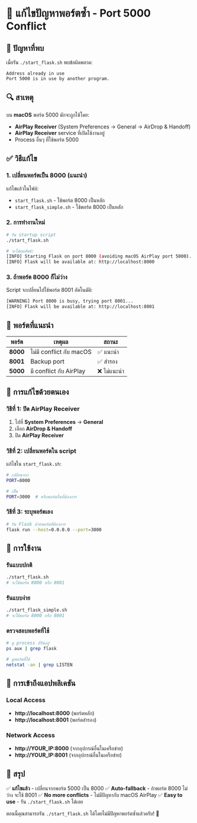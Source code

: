 # 🔧 แก้ไขปัญหาพอร์ตซ้ำ - Port 5000 Conflict

## 🚨 ปัญหาที่พบ

เมื่อรัน `./start_flask.sh` พบข้อผิดพลาด:
```
Address already in use
Port 5000 is in use by another program.
```

## 🔍 สาเหตุ

บน **macOS** พอร์ต 5000 มักจะถูกใช้โดย:
- **AirPlay Receiver** (System Preferences → General → AirDrop & Handoff)
- **AirPlay Receiver** service ที่เปิดใช้งานอยู่
- Process อื่นๆ ที่ใช้พอร์ต 5000

## ✅ วิธีแก้ไข

### **1. เปลี่ยนพอร์ตเป็น 8000 (แนะนำ)**

แก้ไขแล้วในไฟล์:
- `start_flask.sh` - ใช้พอร์ต 8000 เป็นหลัก
- `start_flask_simple.sh` - ใช้พอร์ต 8000 เป็นหลัก

### **2. การทำงานใหม่**

```bash
# รัน startup script
./start_flask.sh

# จะได้ผลลัพธ์:
[INFO] Starting Flask on port 8000 (avoiding macOS AirPlay port 5000)...
[INFO] Flask will be available at: http://localhost:8000
```

### **3. ถ้าพอร์ต 8000 ก็ไม่ว่าง**

Script จะเปลี่ยนไปใช้พอร์ต 8001 อัตโนมัติ:
```bash
[WARNING] Port 8000 is busy, trying port 8001...
[INFO] Flask will be available at: http://localhost:8001
```

## 🎯 พอร์ตที่แนะนำ

| พอร์ต | เหตุผล | สถานะ |
|-------|--------|--------|
| **8000** | ไม่มี conflict กับ macOS | ✅ แนะนำ |
| **8001** | Backup port | ✅ สำรอง |
| **5000** | มี conflict กับ AirPlay | ❌ ไม่แนะนำ |

## 🔧 การแก้ไขด้วยตนเอง

### **วิธีที่ 1: ปิด AirPlay Receiver**

1. ไปที่ **System Preferences** → **General**
2. เลือก **AirDrop & Handoff**
3. ปิด **AirPlay Receiver**

### **วิธีที่ 2: เปลี่ยนพอร์ตใน script**

แก้ไขใน `start_flask.sh`:
```bash
# เปลี่ยนจาก
PORT=8000

# เป็น
PORT=3000  # หรือพอร์ตอื่นที่ต้องการ
```

### **วิธีที่ 3: ระบุพอร์ตเอง**

```bash
# รัน Flask ด้วยพอร์ตที่ต้องการ
flask run --host=0.0.0.0 --port=3000
```

## 🚀 การใช้งาน

### **รันแบบปกติ**
```bash
./start_flask.sh
# จะใช้พอร์ต 8000 หรือ 8001
```

### **รันแบบง่าย**
```bash
./start_flask_simple.sh
# จะใช้พอร์ต 8000 หรือ 8001
```

### **ตรวจสอบพอร์ตที่ใช้**
```bash
# ดู process ที่รันอยู่
ps aux | grep flask

# ดูพอร์ตที่ใช้
netstat -an | grep LISTEN
```

## 📱 การเข้าถึงแอปพลิเคชัน

### **Local Access**
- **http://localhost:8000** (พอร์ตหลัก)
- **http://localhost:8001** (พอร์ตสำรอง)

### **Network Access**
- **http://YOUR_IP:8000** (จากอุปกรณ์อื่นในเครือข่าย)
- **http://YOUR_IP:8001** (จากอุปกรณ์อื่นในเครือข่าย)

## 🎉 สรุป

✅ **แก้ไขแล้ว** - เปลี่ยนจากพอร์ต 5000 เป็น 8000
✅ **Auto-fallback** - ถ้าพอร์ต 8000 ไม่ว่าง จะใช้ 8001
✅ **No more conflicts** - ไม่มีปัญหากับ macOS AirPlay
✅ **Easy to use** - รัน `./start_flask.sh` ได้เลย

ตอนนี้คุณสามารถรัน `./start_flask.sh` ได้โดยไม่มีปัญหาพอร์ตซ้ำแล้วครับ! 🚀
